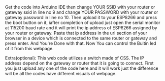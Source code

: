 Get the code into Arduino IDE then change YOUR SSID with your router or gateway ssid in line no 9 and change YOUR PASSWORD with your router or gateway password in line no 10.
Then upload it to your ESP8266 and press the boot button on it, iafter completion of upload just open the serial monitor at 115200 baud rate and it will print the ip address of ESP8266 assigned by your router or gateway. 
Paste that ip address in the url section of your browser in a device which is connected to the same router or gateway and press enter. 
And You're Done with that.
Now You can control the Bultin led of it from this webpage.

Extra(optional):
This web code utilizes a switch made of CSS. 
The IP address depend on the gateway or router that it is going to connect. First you just upload any one of the code here and it will work just the difference will be all the codes have different visuals of webpage.
